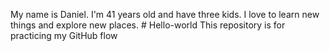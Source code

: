My name is Daniel. I'm 41 years old and have three kids. I love to learn new things and explore new places. # Hello-world
This repository is for practicing my GitHub flow
